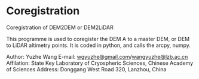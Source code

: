 Coregistration
==============

Coregistration of DEM2DEM or DEM2LiDAR

This programme is used to coregister the DEM A to a master DEM, or DEM to LiDAR altimetry points.
It is coded in python, and calls the arcpy, numpy.

Author: Yuzhe Wang
E-mail: wgyuzhe@gmail.com/wangyuzhe@lzb.ac.cn
Affilation: State Key Laboratory of Cryospheric Sciences, Chinese Academy of Sciences
Address: Donggang West Road 320, Lanzhou, China

